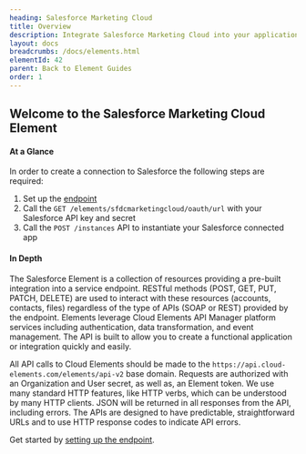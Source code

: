 ```yaml
---
heading: Salesforce Marketing Cloud
title: Overview
description: Integrate Salesforce Marketing Cloud into your application via the Cloud Elements APIs.
layout: docs
breadcrumbs: /docs/elements.html
elementId: 42
parent: Back to Element Guides
order: 1
---
```


## Welcome to the Salesforce Marketing Cloud Element


#### At a Glance

In order to create a connection to Salesforce the following steps are required:

1. Set up the [endpoint](salesforce-marketing-cloud-endpoint-setup.html)
2. Call the `GET /elements/sfdcmarketingcloud/oauth/url` with your Salesforce API key and secret
3. Call the `POST /instances` API to instantiate your Salesforce connected app

#### In Depth

The Salesforce Element is a collection of resources providing a pre-built integration into a service endpoint. RESTful methods (POST, GET, PUT, PATCH, DELETE) are used to interact with these resources (accounts, contacts, files) regardless of the type of APIs (SOAP or REST) provided by the endpoint. Elements leverage Cloud Elements API Manager platform services including authentication, data transformation, and event management.  The API is built to allow you to create a functional application or integration quickly and easily.

All API calls to Cloud Elements should be made to the `https://api.cloud-elements.com/elements/api-v2` base domain. Requests are authorized with an Organization and User secret, as well as, an Element token.  We use many standard HTTP features, like HTTP verbs, which can be understood by many HTTP clients. JSON will be returned in all responses from the API, including errors. The APIs are designed to have predictable, straightforward URLs and to use HTTP response codes to indicate API errors.

Get started by [setting up the endpoint](salesforce-marketing-cloud-endpoint-setup.html).
